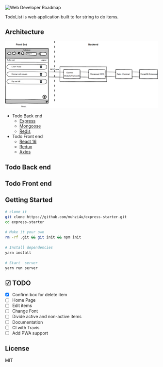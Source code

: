 ![Web Developer Roadmap](https://i.imgur.com/oxsayps.png)

TodoList is web application built to for string to do items.

## Architecture

<img src="sketch/architecture.png" alt="architecture" />

- Todo Back end
    - [Express](https://expressjs.com/)
    - [Mongoose](http://mongoosejs.com/)
    - [Redis](https://redis.io/)
-  Todo Front end
    - [React 16](https://reactjs.org/)
    - [Redux](https://redux.js.org/)
    - [Axios](https://github.com/axios/axios)
## Todo Back end

## Todo Front end

## Getting Started

```sh
# clone it
git clone https://github.com/muhzi4u/express-starter.git
cd express-starter

# Make it your own
rm -rf .git && git init && npm init

# Install dependencies
yarn install

# Start  server
yarn run server
```

## ☑ TODO

* [x] Confirm box for delete item
* [ ] Home Page
* [ ] Edit items
* [ ] Change Font
* [ ] Divide active and non-active items
* [ ] Documentation
* [ ] CI with Travis
* [ ] Add PWA support

## License

MIT
